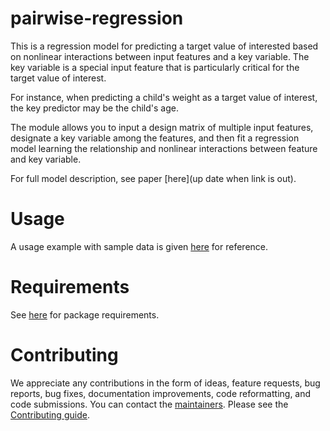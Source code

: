 # pairwise-regression

This is a regression model for predicting a target value of interested based on nonlinear interactions between input features and a key variable. The key variable is a special input feature that is particularly critical for the target value of interest. 

For instance, when predicting a child's weight as a target value of interest, the key predictor may be the child's age. 

The module allows you to input a design matrix of multiple input features, designate a key variable among the features, and then fit a regression model learning the relationship and nonlinear interactions between feature and key variable.

For full model description, see paper [here](up date when link is out).

# Usage
A usage example with sample data is given [here](https://github.com/philips-internal/pairwise-regression/tree/main/example) for reference.

# Requirements
See [here](https://github.com/philips-internal/pairwise-regression/blob/main/requirements.txt) for package requirements.

# Contributing
We appreciate any contributions in the form of ideas, feature requests, bug reports, bug fixes, documentation improvements, code reformatting, and code submissions. You can contact the [maintainers](https://github.com/philips-internal/pairwise-regression/blob/main/MAINTAINERS.md). Please see the [Contributing guide](https://github.com/philips-internal/pairwise-regression/blob/main/CONTRIBUTING.md).